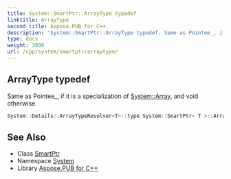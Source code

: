 ```yaml
---
title: System::SmartPtr::ArrayType typedef
linktitle: ArrayType
second_title: Aspose.PUB for C++
description: 'System::SmartPtr::ArrayType typedef. Same as Pointee_, if it is a specialization of System::Array, and void otherwise in C++.'
type: docs
weight: 3800
url: /cpp/system/smartptr/arraytype/
---
```

## ArrayType typedef


Same as Pointee_, if it is a specialization of [System::Array](../../array/), and void otherwise.

```cpp
System::Details::ArrayTypeResolver<T>::type System::SmartPtr< T >::ArrayType
```

## See Also

* Class [SmartPtr](../)
* Namespace [System](../../)
* Library [Aspose.PUB for C++](../../../)

